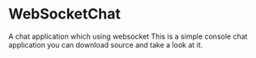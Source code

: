 # WebSocketChat
A chat application which using websocket
This is a simple console chat application you can download source and take a look at it.
